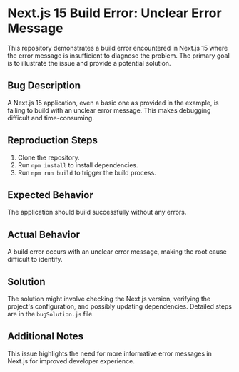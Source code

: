 # Next.js 15 Build Error: Unclear Error Message

This repository demonstrates a build error encountered in Next.js 15 where the error message is insufficient to diagnose the problem. The primary goal is to illustrate the issue and provide a potential solution.

## Bug Description

A Next.js 15 application, even a basic one as provided in the example, is failing to build with an unclear error message. This makes debugging difficult and time-consuming.

## Reproduction Steps

1. Clone the repository.
2. Run `npm install` to install dependencies.
3. Run `npm run build` to trigger the build process.

## Expected Behavior

The application should build successfully without any errors.

## Actual Behavior

A build error occurs with an unclear error message, making the root cause difficult to identify.

## Solution

The solution might involve checking the Next.js version, verifying the project's configuration, and possibly updating dependencies. Detailed steps are in the `bugSolution.js` file.

## Additional Notes

This issue highlights the need for more informative error messages in Next.js for improved developer experience.